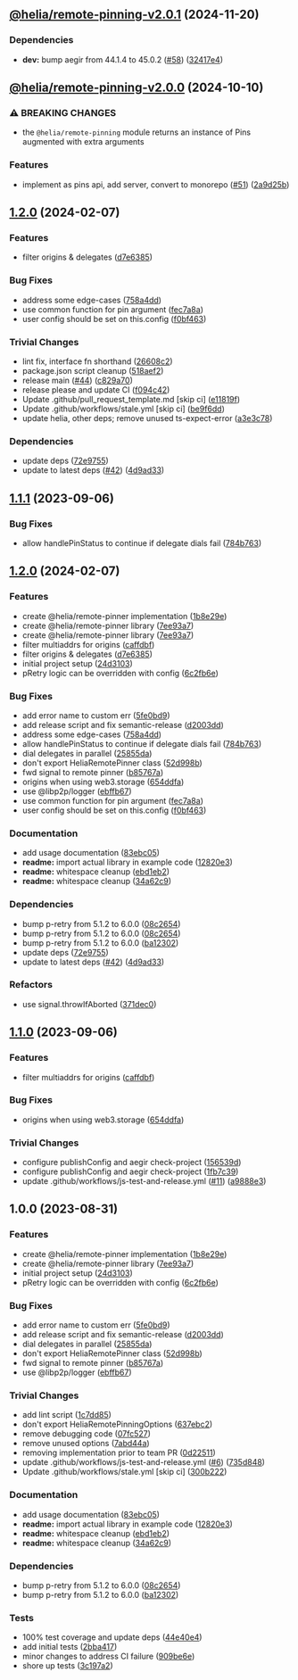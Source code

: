 ## [@helia/remote-pinning-v2.0.1](https://github.com/ipfs/helia-remote-pinning/compare/@helia/remote-pinning-2.0.0...@helia/remote-pinning-2.0.1) (2024-11-20)

### Dependencies

* **dev:** bump aegir from 44.1.4 to 45.0.2 ([#58](https://github.com/ipfs/helia-remote-pinning/issues/58)) ([32417e4](https://github.com/ipfs/helia-remote-pinning/commit/32417e48286516f7969f26906af1109087b104b2))

## [@helia/remote-pinning-v2.0.0](https://github.com/ipfs/helia-remote-pinning/compare/@helia/remote-pinning-1.2.0...@helia/remote-pinning-2.0.0) (2024-10-10)

### ⚠ BREAKING CHANGES

* the `@helia/remote-pinning` module returns an instance of Pins augmented with extra arguments

### Features

* implement as pins api, add server, convert to monorepo ([#51](https://github.com/ipfs/helia-remote-pinning/issues/51)) ([2a9d25b](https://github.com/ipfs/helia-remote-pinning/commit/2a9d25b850fca56c7b30518c0cf0625b88fcf781))

## [1.2.0](https://github.com/ipfs/helia-remote-pinning/compare/v1.1.1...v1.2.0) (2024-02-07)


### Features

* filter origins & delegates ([d7e6385](https://github.com/ipfs/helia-remote-pinning/commit/d7e638580b0046b36c3097b83e67cc3c31ae76e4))


### Bug Fixes

* address some edge-cases ([758a4dd](https://github.com/ipfs/helia-remote-pinning/commit/758a4ddf26b2317e000b9bf88b6af01b0b1ca505))
* use common function for pin argument ([fec7a8a](https://github.com/ipfs/helia-remote-pinning/commit/fec7a8ab4e6f36bd1c51229bca0b9f0669b86311))
* user config should be set on this.config ([f0bf463](https://github.com/ipfs/helia-remote-pinning/commit/f0bf463f5656c7dc0c56af65e776a0b19f9dc818))


### Trivial Changes

* lint fix, interface fn shorthand ([26608c2](https://github.com/ipfs/helia-remote-pinning/commit/26608c28125390386dbedc86490474f62bbcdcda))
* package.json script cleanup ([518aef2](https://github.com/ipfs/helia-remote-pinning/commit/518aef221f1d79a312d3914e095268e5bbad5831))
* release main ([#44](https://github.com/ipfs/helia-remote-pinning/issues/44)) ([c829a70](https://github.com/ipfs/helia-remote-pinning/commit/c829a70f54f47559dac14ffa72d34e85dab41da5))
* release please and update CI ([f094c42](https://github.com/ipfs/helia-remote-pinning/commit/f094c42e47f52906e8471447ebe18d694c0085c5))
* Update .github/pull_request_template.md [skip ci] ([e11819f](https://github.com/ipfs/helia-remote-pinning/commit/e11819f0e22c64bdeee0d3e3b1c2468fb7715958))
* Update .github/workflows/stale.yml [skip ci] ([be9f6dd](https://github.com/ipfs/helia-remote-pinning/commit/be9f6dd0800429a5e338b9c6dc551a7a39ddd9ae))
* update helia, other deps; remove unused ts-expect-error ([a3e3c78](https://github.com/ipfs/helia-remote-pinning/commit/a3e3c785f1f07ab955834df5ba50cdf50b63fd3c))


### Dependencies

* update deps ([72e9755](https://github.com/ipfs/helia-remote-pinning/commit/72e975500ad4bacc32a26251bbdf7a2a08519f2d))
* update to latest deps ([#42](https://github.com/ipfs/helia-remote-pinning/issues/42)) ([4d9ad33](https://github.com/ipfs/helia-remote-pinning/commit/4d9ad331279f23fbcd001bf5469f3c5c9769c76d))

## [1.1.1](https://github.com/ipfs/helia-remote-pinning/compare/v1.1.0...v1.1.1) (2023-09-06)


### Bug Fixes

* allow handlePinStatus to continue if delegate dials fail ([784b763](https://github.com/ipfs/helia-remote-pinning/commit/784b7630054a69549184e3218feea32f835c86fe))

## [1.2.0](https://github.com/ipfs/helia-remote-pinning/compare/remote-pinning-v1.1.1...remote-pinning-v1.2.0) (2024-02-07)


### Features

* create @helia/remote-pinner implementation ([1b8e29e](https://github.com/ipfs/helia-remote-pinning/commit/1b8e29e4ce397fcb40b958a2dcfb156d4fe29045))
* create @helia/remote-pinner library ([7ee93a7](https://github.com/ipfs/helia-remote-pinning/commit/7ee93a7eba92bd257a787f113fb7dad7f15b7f23))
* create @helia/remote-pinner library ([7ee93a7](https://github.com/ipfs/helia-remote-pinning/commit/7ee93a7eba92bd257a787f113fb7dad7f15b7f23))
* filter multiaddrs for origins ([caffdbf](https://github.com/ipfs/helia-remote-pinning/commit/caffdbf759fac3e36ad3700f9093b05eeaca09ea))
* filter origins & delegates ([d7e6385](https://github.com/ipfs/helia-remote-pinning/commit/d7e638580b0046b36c3097b83e67cc3c31ae76e4))
* initial project setup ([24d3103](https://github.com/ipfs/helia-remote-pinning/commit/24d3103cccafb19ec2bd6d81a50ee0aeeef895bf))
* pRetry logic can be overridden with config ([6c2fb6e](https://github.com/ipfs/helia-remote-pinning/commit/6c2fb6eb3701e0172fbcfb61bc9dea22d14a4685))


### Bug Fixes

* add error name to custom err ([5fe0bd9](https://github.com/ipfs/helia-remote-pinning/commit/5fe0bd98cbb3471e1e29bc1e756dd4a7a39845c2))
* add release script and fix semantic-release ([d2003dd](https://github.com/ipfs/helia-remote-pinning/commit/d2003dd6ea1a2b9747729ae17a618c52da451dbd))
* address some edge-cases ([758a4dd](https://github.com/ipfs/helia-remote-pinning/commit/758a4ddf26b2317e000b9bf88b6af01b0b1ca505))
* allow handlePinStatus to continue if delegate dials fail ([784b763](https://github.com/ipfs/helia-remote-pinning/commit/784b7630054a69549184e3218feea32f835c86fe))
* dial delegates in parallel ([25855da](https://github.com/ipfs/helia-remote-pinning/commit/25855da6dc95df2acfd157ced1d65dd007723dd4))
* don't export HeliaRemotePinner class ([52d998b](https://github.com/ipfs/helia-remote-pinning/commit/52d998b4f3da5856f3eaced8474f547a368222fb))
* fwd signal to remote pinner ([b85767a](https://github.com/ipfs/helia-remote-pinning/commit/b85767a1a69db3669cce2dd054062fbdac5e0d49))
* origins when using web3.storage ([654ddfa](https://github.com/ipfs/helia-remote-pinning/commit/654ddfa0e8187f9d682e7219e6d9cca8710120f9))
* use @libp2p/logger ([ebffb67](https://github.com/ipfs/helia-remote-pinning/commit/ebffb674af55af78bc7c867c561bf479251c7a86))
* use common function for pin argument ([fec7a8a](https://github.com/ipfs/helia-remote-pinning/commit/fec7a8ab4e6f36bd1c51229bca0b9f0669b86311))
* user config should be set on this.config ([f0bf463](https://github.com/ipfs/helia-remote-pinning/commit/f0bf463f5656c7dc0c56af65e776a0b19f9dc818))


### Documentation

* add usage documentation ([83ebc05](https://github.com/ipfs/helia-remote-pinning/commit/83ebc05ed8ecb1b18049dd2ff63b5456e080daf8))
* **readme:** import actual library in example code ([12820e3](https://github.com/ipfs/helia-remote-pinning/commit/12820e350c695ec543394f896297b112eeab2456))
* **readme:** whitespace cleanup ([ebd1eb2](https://github.com/ipfs/helia-remote-pinning/commit/ebd1eb2228bc748032edf1a96bbc39d77ed1f404))
* **readme:** whitespace cleanup ([34a62c9](https://github.com/ipfs/helia-remote-pinning/commit/34a62c98da64589deae9ab95b64ed3a433b0528b))


### Dependencies

* bump p-retry from 5.1.2 to 6.0.0 ([08c2654](https://github.com/ipfs/helia-remote-pinning/commit/08c265495a9feb58b1788f1bfb627fd8f6ffe01e))
* bump p-retry from 5.1.2 to 6.0.0 ([08c2654](https://github.com/ipfs/helia-remote-pinning/commit/08c265495a9feb58b1788f1bfb627fd8f6ffe01e))
* bump p-retry from 5.1.2 to 6.0.0 ([ba12302](https://github.com/ipfs/helia-remote-pinning/commit/ba123023da2c457414e2619753dc10ea8c6d6c92))
* update deps ([72e9755](https://github.com/ipfs/helia-remote-pinning/commit/72e975500ad4bacc32a26251bbdf7a2a08519f2d))
* update to latest deps ([#42](https://github.com/ipfs/helia-remote-pinning/issues/42)) ([4d9ad33](https://github.com/ipfs/helia-remote-pinning/commit/4d9ad331279f23fbcd001bf5469f3c5c9769c76d))


### Refactors

* use signal.throwIfAborted ([371dec0](https://github.com/ipfs/helia-remote-pinning/commit/371dec07094ef9b2b3042440423e83b7c8fbb36e))

## [1.1.0](https://github.com/ipfs/helia-remote-pinning/compare/v1.0.0...v1.1.0) (2023-09-06)


### Features

* filter multiaddrs for origins ([caffdbf](https://github.com/ipfs/helia-remote-pinning/commit/caffdbf759fac3e36ad3700f9093b05eeaca09ea))


### Bug Fixes

* origins when using web3.storage ([654ddfa](https://github.com/ipfs/helia-remote-pinning/commit/654ddfa0e8187f9d682e7219e6d9cca8710120f9))


### Trivial Changes

* configure publishConfig and aegir check-project ([156539d](https://github.com/ipfs/helia-remote-pinning/commit/156539d129ca1b81f7fe5f86c23c7f14db52080a))
* configure publishConfig and aegir check-project ([1fb7c39](https://github.com/ipfs/helia-remote-pinning/commit/1fb7c392f00c9b525d69a7d6d40b45b9161d7b9b))
* update .github/workflows/js-test-and-release.yml ([#11](https://github.com/ipfs/helia-remote-pinning/issues/11)) ([a9888e3](https://github.com/ipfs/helia-remote-pinning/commit/a9888e3012692181e71b0ff92308ef04ce08e412))

## 1.0.0 (2023-08-31)


### Features

* create @helia/remote-pinner implementation ([1b8e29e](https://github.com/ipfs/helia-remote-pinning/commit/1b8e29e4ce397fcb40b958a2dcfb156d4fe29045))
* create @helia/remote-pinner library ([7ee93a7](https://github.com/ipfs/helia-remote-pinning/commit/7ee93a7eba92bd257a787f113fb7dad7f15b7f23))
* initial project setup ([24d3103](https://github.com/ipfs/helia-remote-pinning/commit/24d3103cccafb19ec2bd6d81a50ee0aeeef895bf))
* pRetry logic can be overridden with config ([6c2fb6e](https://github.com/ipfs/helia-remote-pinning/commit/6c2fb6eb3701e0172fbcfb61bc9dea22d14a4685))


### Bug Fixes

* add error name to custom err ([5fe0bd9](https://github.com/ipfs/helia-remote-pinning/commit/5fe0bd98cbb3471e1e29bc1e756dd4a7a39845c2))
* add release script and fix semantic-release ([d2003dd](https://github.com/ipfs/helia-remote-pinning/commit/d2003dd6ea1a2b9747729ae17a618c52da451dbd))
* dial delegates in parallel ([25855da](https://github.com/ipfs/helia-remote-pinning/commit/25855da6dc95df2acfd157ced1d65dd007723dd4))
* don't export HeliaRemotePinner class ([52d998b](https://github.com/ipfs/helia-remote-pinning/commit/52d998b4f3da5856f3eaced8474f547a368222fb))
* fwd signal to remote pinner ([b85767a](https://github.com/ipfs/helia-remote-pinning/commit/b85767a1a69db3669cce2dd054062fbdac5e0d49))
* use @libp2p/logger ([ebffb67](https://github.com/ipfs/helia-remote-pinning/commit/ebffb674af55af78bc7c867c561bf479251c7a86))


### Trivial Changes

* add lint script ([1c7dd85](https://github.com/ipfs/helia-remote-pinning/commit/1c7dd8567eed4f24bf0c5b55bc4d784664e3bd8f))
* don't export HeliaRemotePinningOptions ([637ebc2](https://github.com/ipfs/helia-remote-pinning/commit/637ebc2c0c57110bd4f0a3a94f9038222403a055))
* remove debugging code ([07fc527](https://github.com/ipfs/helia-remote-pinning/commit/07fc52757af901d757424ec5aa2189a89de8f782))
* remove unused options ([7abd44a](https://github.com/ipfs/helia-remote-pinning/commit/7abd44a02547a911a77fede5105eb2d85e9c8aed))
* removing implementation prior to team PR ([0d22511](https://github.com/ipfs/helia-remote-pinning/commit/0d225112e60e8487fe11cc0ccd2f48c49f88eac3))
* update .github/workflows/js-test-and-release.yml ([#6](https://github.com/ipfs/helia-remote-pinning/issues/6)) ([735d848](https://github.com/ipfs/helia-remote-pinning/commit/735d84880c0ce0eae9252370cf27ee0891922d50))
* Update .github/workflows/stale.yml [skip ci] ([300b222](https://github.com/ipfs/helia-remote-pinning/commit/300b2226b8fdc3768ed11acd4b67372f36351455))


### Documentation

* add usage documentation ([83ebc05](https://github.com/ipfs/helia-remote-pinning/commit/83ebc05ed8ecb1b18049dd2ff63b5456e080daf8))
* **readme:** import actual library in example code ([12820e3](https://github.com/ipfs/helia-remote-pinning/commit/12820e350c695ec543394f896297b112eeab2456))
* **readme:** whitespace cleanup ([ebd1eb2](https://github.com/ipfs/helia-remote-pinning/commit/ebd1eb2228bc748032edf1a96bbc39d77ed1f404))
* **readme:** whitespace cleanup ([34a62c9](https://github.com/ipfs/helia-remote-pinning/commit/34a62c98da64589deae9ab95b64ed3a433b0528b))


### Dependencies

* bump p-retry from 5.1.2 to 6.0.0 ([08c2654](https://github.com/ipfs/helia-remote-pinning/commit/08c265495a9feb58b1788f1bfb627fd8f6ffe01e))
* bump p-retry from 5.1.2 to 6.0.0 ([ba12302](https://github.com/ipfs/helia-remote-pinning/commit/ba123023da2c457414e2619753dc10ea8c6d6c92))


### Tests

* 100% test coverage and update deps ([44e40e4](https://github.com/ipfs/helia-remote-pinning/commit/44e40e430ecbe2d2fc20b9daa6a6a331646ed4d0))
* add initial tests ([2bba417](https://github.com/ipfs/helia-remote-pinning/commit/2bba417ef1c71938fff55cac74710c1154bc00ba))
* minor changes to address CI failure ([909be6e](https://github.com/ipfs/helia-remote-pinning/commit/909be6e1ecfc67af19667c3afd9509209d7e958a))
* shore up tests ([3c197a2](https://github.com/ipfs/helia-remote-pinning/commit/3c197a2163557a04e17c1cb935a2bcff319bf778))

